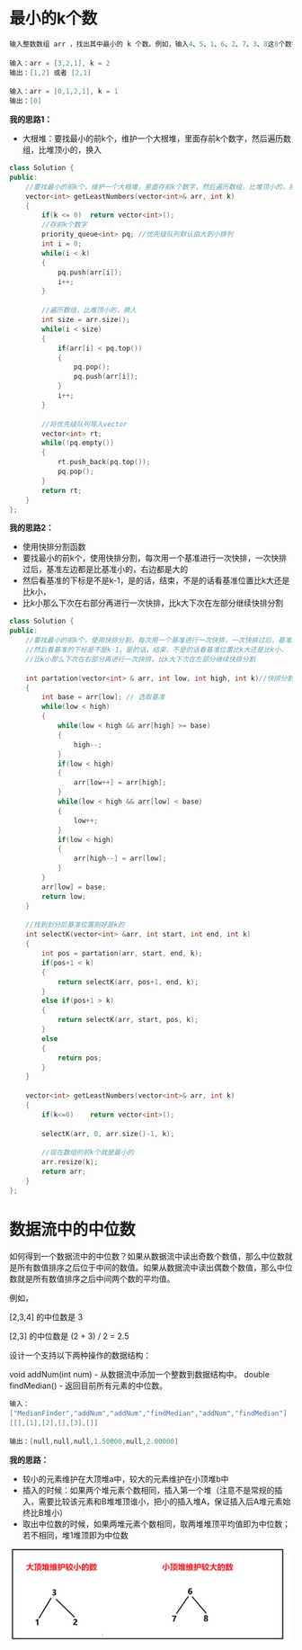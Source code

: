 # 最小的k个数

```cpp
输入整数数组 arr ，找出其中最小的 k 个数。例如，输入4、5、1、6、2、7、3、8这8个数字，则最小的4个数字是1、2、3、4。

输入：arr = [3,2,1], k = 2
输出：[1,2] 或者 [2,1]

输入：arr = [0,1,2,1], k = 1
输出：[0]
```

**我的思路1：**

- 大根堆：要找最小的前k个，维护一个大根堆，里面存前k个数字，然后遍历数组，比堆顶小的，换入

```cpp
class Solution {
public:
    //要找最小的前k个，维护一个大根堆，里面存前k个数字，然后遍历数组，比堆顶小的，换入
    vector<int> getLeastNumbers(vector<int>& arr, int k) 
    {
        if(k <= 0)  return vector<int>();
        //存前k个数字
        priority_queue<int> pq; //优先级队列默认由大到小排列
        int i = 0;
        while(i < k)
        {
            pq.push(arr[i]);
            i++;
        }

        //遍历数组，比堆顶小的，换入
        int size = arr.size();
        while(i < size)
        {
            if(arr[i] < pq.top())
            {
                pq.pop();
                pq.push(arr[i]);
            }
            i++;
        }

        //将优先级队列导入vector
        vector<int> rt;
        while(!pq.empty())
        {
            rt.push_back(pq.top());
            pq.pop();
        }
        return rt;
    }
};
```

**我的思路2：**

- 使用快排分割函数
- 要找最小的前k个，使用快排分割，每次用一个基准进行一次快排，一次快排过后，基准左边都是比基准小的，右边都是大的
- 然后看基准的下标是不是k-1，是的话，结束，不是的话看基准位置比k大还是比k小，
- 比k小那么下次在右部分再进行一次快排，比k大下次在左部分继续快排分割

```cpp
class Solution {
public:
    //要找最小的前k个，使用快排分割，每次用一个基准进行一次快排，一次快排过后，基准左边都是比基准小的，右边都是大的
    //然后看基准的下标是不是k-1，是的话，结束，不是的话看基准位置比k大还是比k小，
    //比k小那么下次在右部分再进行一次快排，比k大下次在左部分继续快排分割
    
    int partation(vector<int> & arr, int low, int high, int k)//快排分割函数
    {
        int base = arr[low]; // 选取基准
        while(low < high)
        {
            while(low < high && arr[high] >= base)
            {
                high--;
            }
            if(low < high)
            {
                arr[low++] = arr[high];
            }
            while(low < high && arr[low] < base)
            {
                low++;
            }
            if(low < high)
            {
                arr[high--] = arr[low];
            }
        }
        arr[low] = base;
        return low;
    }

    //找到划分后基准位置刚好是k的
    int selectK(vector<int> &arr, int start, int end, int k)
    {
        int pos = partation(arr, start, end, k);
        if(pos+1 < k)
        {
            return selectK(arr, pos+1, end, k);
        }
        else if(pos+1 > k)
        {
            return selectK(arr, start, pos, k);
        }
        else
        {
            return pos;
        }
    }

    vector<int> getLeastNumbers(vector<int>& arr, int k) 
    {
        if(k<=0)    return vector<int>();

        selectK(arr, 0, arr.size()-1, k);
        
        //现在数组的前k个就是最小的
        arr.resize(k);
        return arr;
    }
};
```

# 数据流中的中位数

如何得到一个数据流中的中位数？如果从数据流中读出奇数个数值，那么中位数就是所有数值排序之后位于中间的数值。如果从数据流中读出偶数个数值，那么中位数就是所有数值排序之后中间两个数的平均值。

例如，

[2,3,4] 的中位数是 3

[2,3] 的中位数是 (2 + 3) / 2 = 2.5

设计一个支持以下两种操作的数据结构：

void addNum(int num) - 从数据流中添加一个整数到数据结构中。
double findMedian() - 返回目前所有元素的中位数。

```cpp
输入：
["MedianFinder","addNum","addNum","findMedian","addNum","findMedian"]
[[],[1],[2],[],[3],[]]
    
输出：[null,null,null,1.50000,null,2.00000]
```

**我的思路：**

- 较小的元素维护在大顶堆a中，较大的元素维护在小顶堆b中
- 插入的时候：如果两个堆元素个数相同，插入第一个堆（注意不是常规的插入，需要比较该元素和B堆堆顶谁小，把小的插入堆A，保证插入后A堆元素始终比B堆小）
- 取出中位数的时候，如果两堆元素个数相同，取两堆堆顶平均值即为中位数；若不相同，堆1堆顶即为中位数

<img align='left' src="img/%E7%AE%97%E6%B3%95%EF%BC%9A%E5%A0%86%E3%80%81%E4%BC%98%E5%85%88%E7%BA%A7%E9%98%9F%E5%88%97.img/image-20210914170645813.png" alt="image-20210914170645813" style="zoom:50%;" />

```cpp
class MedianFinder {
private:
    // 较小的元素维护在大顶堆a中，较大的元素维护在小顶堆b中
    priority_queue<int> heapA;  // 大顶堆A
    priority_queue<int, vector<int>, greater<int>> heapB;  // 小顶堆B

public:
    /** initialize your data structure here. */
    MedianFinder() {}
    
    void addNum(int num) {
        // 如果两个堆元素个数相同，插入第一个堆（注意不是常规的插入，需要比较该元素和B堆堆顶谁小，把小的插入堆A，保证插入后A堆元素始终比B堆小）
        if(heapA.empty()) {
            heapA.push(num);
        }
        else if(heapA.size() == heapB.size()) {
            if(num <= heapB.top()) {
                heapA.push(num);
            } else {
                heapA.push(heapB.top());
                heapB.pop();
                heapB.push(num);
            }               
        } else {
            //插入B堆（注意也是需要和A堆顶去比较，把大的插入到B堆）
            if(num >= heapA.top()) {
                heapB.push(num);
            } else {
                heapB.push(heapA.top());
                heapA.pop();
                heapA.push(num);
            }
        }
    }
    
    double findMedian() {
        if(heapA.size() > heapB.size()) {
            return heapA.top();
        } else {
            return double(heapA.top() + heapB.top())/2;
        }
    }
};
```

